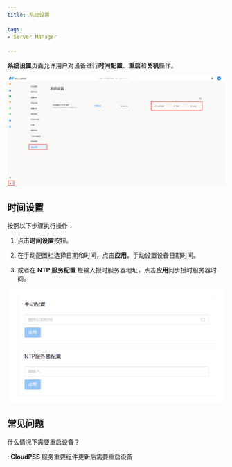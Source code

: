 ```yaml
---
title: 系统设置

tags: 
- Server Manager

---
```


**系统设置**页面允许用户对设备进行**时间配置**、**重启**和**关机**操作。

![系统设置](./系统设置.png "系统设置")

## 时间设置

按照以下步骤执行操作：

1. 点击**时间设置**按钮。

2. 在手动配置栏选择日期和时间，点击**应用**，手动设置设备日期时间。

3. 或者在 **NTP 服务配置** 栏输入授时服务器地址，点击**应用**同步授时服务器时间。

![时间设置](./时间设置.png "时间设置")

## 常见问题

什么情况下需要重启设备？

:  **CloudPSS** 服务重要组件更新后需要重启设备